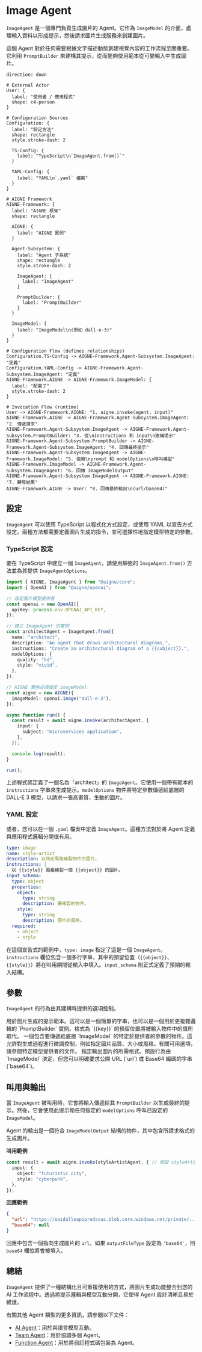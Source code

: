 # Image Agent

`ImageAgent` 是一個專門負責生成圖片的 Agent。它作為 `ImageModel` 的介面，處理輸入資料以形成提示，然後請求圖片生成服務來創建圖片。

這個 Agent 對於任何需要根據文字描述動態創建視覺內容的工作流程至關重要。它利用 `PromptBuilder` 來建構其提示，從而能夠使用範本從可變輸入中生成圖片。

```d2
direction: down

# External Actor
User: {
  label: "使用者 / 應用程式"
  shape: c4-person
}

# Configuration Sources
Configuration: {
  label: "設定方法"
  shape: rectangle
  style.stroke-dash: 2

  TS-Config: {
    label: "TypeScript\n`ImageAgent.from()`"
  }

  YAML-Config: {
    label: "YAML\n`.yaml` 檔案"
  }
}

# AIGNE Framework
AIGNE-Framework: {
  label: "AIGNE 框架"
  shape: rectangle

  AIGNE: {
    label: "AIGNE 實例"
  }

  Agent-Subsystem: {
    label: "Agent 子系統"
    shape: rectangle
    style.stroke-dash: 2

    ImageAgent: {
      label: "ImageAgent"
    }

    PromptBuilder: {
      label: "PromptBuilder"
    }
  }

  ImageModel: {
    label: "ImageModel\n(例如 dall-e-3)"
  }
}

# Configuration Flow (defines relationships)
Configuration.TS-Config -> AIGNE-Framework.Agent-Subsystem.ImageAgent: "定義"
Configuration.YAML-Config -> AIGNE-Framework.Agent-Subsystem.ImageAgent: "定義"
AIGNE-Framework.AIGNE -> AIGNE-Framework.ImageModel: {
  label: "配置了"
  style.stroke-dash: 2
}

# Invocation Flow (runtime)
User -> AIGNE-Framework.AIGNE: "1. aigne.invoke(agent, input)"
AIGNE-Framework.AIGNE -> AIGNE-Framework.Agent-Subsystem.ImageAgent: "2. 傳遞請求"
AIGNE-Framework.Agent-Subsystem.ImageAgent -> AIGNE-Framework.Agent-Subsystem.PromptBuilder: "3. 從\ninstructions 和 input\n建構提示"
AIGNE-Framework.Agent-Subsystem.PromptBuilder -> AIGNE-Framework.Agent-Subsystem.ImageAgent: "4. 回傳最終提示"
AIGNE-Framework.Agent-Subsystem.ImageAgent -> AIGNE-Framework.ImageModel: "5. 使用\nprompt 和 modelOptions\n呼叫模型"
AIGNE-Framework.ImageModel -> AIGNE-Framework.Agent-Subsystem.ImageAgent: "6. 回傳 ImageModelOutput"
AIGNE-Framework.Agent-Subsystem.ImageAgent -> AIGNE-Framework.AIGNE: "7. 轉發結果"
AIGNE-Framework.AIGNE -> User: "8. 回傳最終輸出\n(url/base64)"

```

## 設定

`ImageAgent` 可以使用 TypeScript 以程式化方式設定，或使用 YAML 以宣告方式設定。兩種方法都需要定義圖片生成的指令，並可選擇性地指定模型特定的參數。

### TypeScript 設定

要在 TypeScript 中建立一個 `ImageAgent`，請使用靜態的 `ImageAgent.from()` 方法並為其提供 `ImageAgentOptions`。

```typescript "ImageAgent 設定" icon=logos:typescript
import { AIGNE, ImageAgent } from "@aigne/core";
import { OpenAI } from "@aigne/openai";

// 設定圖片模型提供者
const openai = new OpenAI({
  apiKey: process.env.OPENAI_API_KEY,
});

// 建立 ImageAgent 的實例
const architectAgent = ImageAgent.from({
  name: "architect",
  description: "An agent that draws architectural diagrams.",
  instructions: "Create an architectural diagram of a {{subject}}.",
  modelOptions: {
    quality: "hd",
    style: "vivid",
  },
});

// AIGNE 實例必須設定 imageModel
const aigne = new AIGNE({
  imageModel: openai.image("dall-e-3"),
});

async function run() {
  const result = await aigne.invoke(architectAgent, {
    input: {
      subject: "microservices application",
    },
  });

  console.log(result);
}

run();
```

上述程式碼定義了一個名為「architect」的 `ImageAgent`。它使用一個帶有範本的 `instructions` 字串來生成提示。`modelOptions` 物件將特定參數傳遞給底層的 DALL-E 3 模型，以請求一張高畫質、生動的圖片。

### YAML 設定

或者，您可以在一個 `.yaml` 檔案中定義 `ImageAgent`。這種方法對於將 Agent 定義與應用程式邏輯分開很有用。

```yaml "image-agent.yaml" icon=logos:yaml
type: image
name: style-artist
description: 以特定風格繪製物件的圖片。
instructions: |
  以 {{style}} 風格繪製一個 {{object}} 的圖片。
input_schema:
  type: object
  properties:
    object:
      type: string
      description: 要繪製的物件。
    style:
      type: string
      description: 圖片的風格。
  required:
    - object
    - style
```

在這個宣告式的範例中，`type: image` 指定了這是一個 `ImageAgent`。`instructions` 欄位包含一個多行字串，其中的預留位置（`{{object}}`、`{{style}}`）將在叫用期間從輸入中填入。`input_schema` 則正式定義了預期的輸入結構。

## 參數

`ImageAgent` 的行為由其建構時提供的選項控制。

<x-field-group>
  <x-field data-name="instructions" data-type="string | PromptBuilder" data-required="true">
    <x-field-desc markdown>用於圖片生成的提示範本。這可以是一個簡單的字串，也可以是一個用於更複雜邏輯的 `PromptBuilder` 實例。格式為 `{{key}}` 的預留位置將被輸入物件中的值所取代。</x-field-desc>
  </x-field>
  <x-field data-name="modelOptions" data-type="Record<string, any>" data-required="false">
    <x-field-desc markdown>一個包含要傳遞給底層 `ImageModel` 的特定於提供者的參數的物件。這允許對生成過程進行微調控制，例如指定圖片品質、大小或風格。有關可用選項，請參閱特定模型提供者的文件。</x-field-desc>
  </x-field>
  <x-field data-name="outputFileType" data-type="'url' | 'base64'" data-required="false">
    <x-field-desc markdown>指定輸出圖片的所需格式。預設行為由 `ImageModel` 決定，但您可以明確要求公開 URL (`url`) 或 Base64 編碼的字串 (`base64`)。</x-field-desc>
  </x-field>
</x-field-group>

## 叫用與輸出

當 `ImageAgent` 被叫用時，它會將輸入傳遞給其 `PromptBuilder` 以生成最終的提示。然後，它會使用此提示和任何指定的 `modelOptions` 呼叫已設定的 `ImageModel`。

Agent 的輸出是一個符合 `ImageModelOutput` 結構的物件，其中包含所請求格式的生成圖片。

**叫用範例**

```typescript "叫用 Agent" icon=logos:typescript
const result = await aigne.invoke(styleArtistAgent, { // 假設 styleArtistAgent 是從 YAML 載入的
  input: {
    object: "futuristic city",
    style: "cyberpunk",
  },
});
```

**回應範例**

```json "ImageAgent 輸出" icon=mdi:code-json
{
  "url": "https://oaidalleapiprodscus.blob.core.windows.net/private/...",
  "base64": null
}
```

回應中包含一個指向生成圖片的 `url`。如果 `outputFileType` 設定為 `'base64'`，則 `base64` 欄位將會被填入。

## 總結

`ImageAgent` 提供了一種結構化且可重複使用的方式，將圖片生成功能整合到您的 AI 工作流程中。透過將提示邏輯與模型互動分開，它使得 Agent 設計清晰且易於維護。

有關其他 Agent 類型的更多資訊，請參閱以下文件：
- [AI Agent](./developer-guide-agents-ai-agent.md)：用於與語言模型互動。
- [Team Agent](./developer-guide-agents-team-agent.md)：用於協調多個 Agent。
- [Function Agent](./developer-guide-agents-function-agent.md)：用於將自訂程式碼包裝為 Agent。